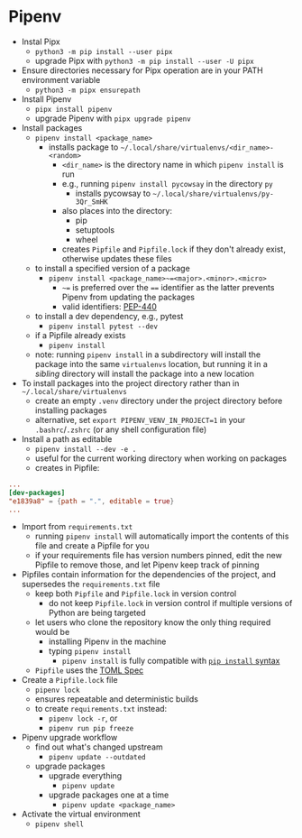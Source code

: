 # Pipenv

- Instal Pipx
  - `python3 -m pip install --user pipx`
  - upgrade Pipx with `python3 -m pip install --user -U pipx`
- Ensure directories necessary for Pipx operation are in your PATH environment variable
  - `python3 -m pipx ensurepath`
- Install Pipenv
  - `pipx install pipenv`
  - upgrade Pipenv with `pipx upgrade pipenv`
- Install packages
  - `pipenv install <package_name>`
    - installs package to `~/.local/share/virtualenvs/<dir_name>-<random>`
      - `<dir_name>` is the directory name in which `pipenv install` is run
      - e.g., running `pipenv install pycowsay` in the directory `py`
        - installs pycowsay to `~/.local/share/virtualenvs/py-3Qr_SmHK`
      - also places into the directory:
        - pip
        - setuptools
        - wheel
      - creates `Pipfile` and `Pipfile.lock` if they don't already exist, otherwise updates these files
  - to install a specified version of a package
    - `pipenv install <package_name>~=<major>.<minor>.<micro>`
      - `~=` is preferred over the `==` identifier as the latter prevents Pipenv from updating the packages
      - valid identifiers: [PEP-440](https://www.python.org/dev/peps/pep-0440/#version-specifiers)
  - to install a dev dependency, e.g., pytest
    - `pipenv install pytest --dev`
  - if a Pipfile already exists
    - `pipenv install`
  - note: running `pipenv install` in a subdirectory will install the package into the same `virtualenvs` location, but running it in a _sibling_ directory will install the package into a new location
- To install packages into the project directory rather than in `~/.local/share/virtualenvs`
  - create an empty `.venv` directory under the project directory before installing packages
  - alternative, set `export PIPENV_VENV_IN_PROJECT=1` in your `.bashrc`/`.zshrc` (or any shell configuration file)
- Install a path as editable
  - `pipenv install --dev -e .`
  - useful for the current working directory when working on packages
  - creates in Pipfile:

```toml
...
[dev-packages]
"e1839a8" = {path = ".", editable = true}
...
```

- Import from `requirements.txt`
  - running `pipenv install` will automatically import the contents of this file and create a Pipfile for you
  - if your requirements file has version numbers pinned, edit the new Pipfile to remove those, and let Pipenv keep track of pinning
- Pipfiles contain information for the dependencies of the project, and supersedes the `requirements.txt` file
  - keep both `Pipfile` and `Pipfile.lock` in version control
    - do not keep `Pipfile.lock` in version control if multiple versions of Python are being targeted
  - let users who clone the repository know the only thing required would be
    - installing Pipenv in the machine
    - typing `pipenv install`
      - `pipenv install` is fully compatible with [`pip install` syntax](https://pip.pypa.io/en/stable/user_guide/#installing-packages)
  - `Pipfile` uses the [TOML Spec](https://github.com/toml-lang/toml#user-content-spec)
- Create a `Pipfile.lock` file
  - `pipenv lock`
  - ensures repeatable and deterministic builds
  - to create `requirements.txt` instead:
    - `pipenv lock -r`, or
    - `pipenv run pip freeze`
- Pipenv upgrade workflow
  - find out what's changed upstream
    - `pipenv update --outdated`
  - upgrade packages
    - upgrade everything
      - `pipenv update`
    - upgrade packages one at a time
      - `pipenv update <package_name>`
- Activate the virtual environment
  - `pipenv shell`
